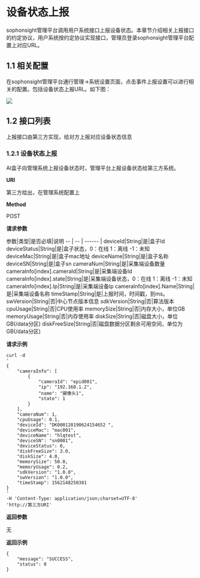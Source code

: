 # 设备状态上报 #

sophonsight管理平台调用用户系统接口上报设备状态。本章节介绍相关上报接口的约定协议，用户系统按约定协议实现接口，管理员登录sophonsight管理平台配置上对应URL。

## 1.1 相关配置 ##

在sophonsight管理平台通行管理->系统设置页面，点击事件上报设置可以进行相关的配置。包括设备状态上报URL。如下图：

![](../../../../imgs/shebei-she-bei-shang-bao.png)

## 1.2 接口列表 ##

上报接口由第三方实现，给对方上报对应设备状态信息

### 1.2.1 设备状态上报 ###

AI盒子向管理系统上报设备状态时，管理平台上报设备状态给第三方系统。

**URI**

第三方给出，在管理系统配置上

**Method**

POST

**请求参数**

参数|类型|是否必填|说明
--  | -- | ------ |
deviceId|String|是|盒子Id
deviceStatus|String|是|盒子状态，0：在线 1：离线 -1：未知
deviceMac|String|是|盒子mac地址
deviceName|String|是|盒子名称
deviceSN|String|是|盒子sn
cameraNum|String|是|采集端设备数量
cameraInfo[index].cameraId|String|是|采集端设备Id
cameraInfo[index].state|String|是|采集端设备状态，0：在线 1：离线 -1：未知
cameraInfo[index].Ip|String|是|采集端设备Ip
cameraInfo[index].Name|String|是|采集端设备名称
timeStamp|String|是|上报时间，时间戳，到ms。
swVersion|String|否|中心节点版本信息
sdkVersion|String|否|算法版本
cpuUsage|String|否|CPU使用率
memorySize|String|否|内存大小，单位GB
memoryUsage|String|否|内存使用率
diskSize|String|否|磁盘大小，单位GB(/data分区)
diskFreeSize|String|否|磁盘数据分区剩余可用空间，单位为GB(/data分区)

**请求示例**

    curl -d 
    '
    {
  		"cameraInfo": [
    		{
      			"cameraId": "epid001",
      			"ip": "192.168.1.2",
      			"name": "摄像头1",
      			"state": 1
    		}
  		],
  		"cameraNum": 1,
  		"cpuUsage": 0.1,
  		"deviceId": "DK000120190624154652 ",
  		"deviceMac": "mac001",
  		"deviceName": "hlqtest",
  		"deviceSN": "sn0001",
  		"deviceStatus": 0,
  		"diskFreeSize": 3.0,
  		"diskSize": 4.0,
  		"memorySize": 50.0,
  		"memoryUsage": 0.2,
  		"sdkVersion": "1.0.0",
  		"swVersion": "1.0.0",
  		"timeStamp": 1562148250381
	}
    '
    -H 'Content-Type: application/json;charset=UTF-8'
    'http://第三方URI'

**返回参数**

无

**返回示例**

    {     
    	"message": "SUCCESS",
    	"status": 0
	}
